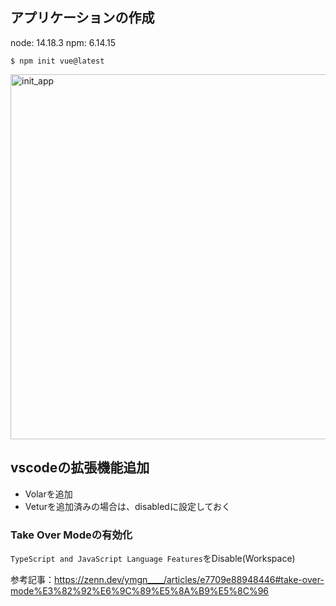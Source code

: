## アプリケーションの作成

node: 14.18.3
npm: 6.14.15

```
$ npm init vue@latest
```

<img width="584" alt="init_app" src="https://user-images.githubusercontent.com/18192657/160292513-85e073d9-0a2e-41bc-8f6e-3eb8548e80c6.png">

## vscodeの拡張機能追加

- Volarを追加
- Veturを追加済みの場合は、disabledに設定しておく

### Take Over Modeの有効化

`TypeScript and JavaScript Language Features`をDisable(Workspace)

参考記事：https://zenn.dev/ymgn____/articles/e7709e88948446#take-over-mode%E3%82%92%E6%9C%89%E5%8A%B9%E5%8C%96
